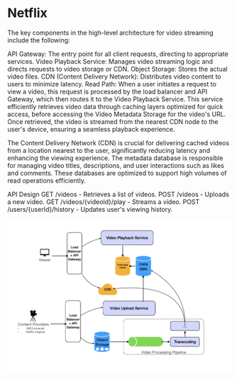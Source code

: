 # Netflix

The key components in the high-level architecture for video streaming include the following:

API Gateway: The entry point for all client requests, directing to appropriate services.
Video Playback Service: Manages video streaming logic and directs requests to video storage or CDN.
Object Storage: Stores the actual video files.
CDN (Content Delivery Network): Distributes video content to users to minimize latency.
Read Path: When a user initiates a request to view a video, this request is processed by the load balancer and API
Gateway, which then routes it to the Video Playback Service. This service efficiently retrieves video data through
caching layers optimized for quick access, before accessing the Video Metadata Storage for the video's URL. Once
retrieved, the video is streamed from the nearest CDN node to the user's device, ensuring a seamless playback
experience.

The Content Delivery Network (CDN) is crucial for delivering cached videos from a location nearest to the user,
significantly reducing latency and enhancing the viewing experience.
The metadata database is responsible for managing video titles, descriptions, and user interactions such as likes and
comments. These databases are optimized to support high volumes of read operations efficiently.

API Design
GET /videos - Retrieves a list of videos.
POST /videos - Uploads a new video.
GET /videos/{videoId}/play - Streams a video.
POST /users/{userId}/history - Updates user's viewing history.

![alt text](../../static/HLD/netflix2.png)

